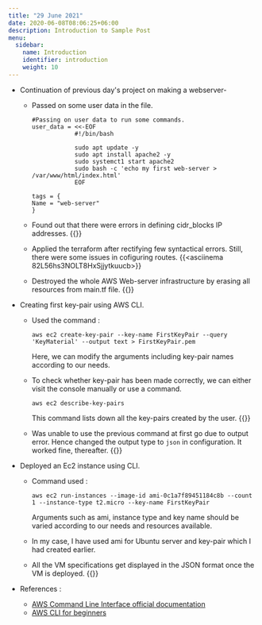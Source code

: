 ```yaml
---
title: "29 June 2021"
date: 2020-06-08T08:06:25+06:00
description: Introduction to Sample Post
menu:
  sidebar:
    name: Introduction
    identifier: introduction
    weight: 10
---
```


- Continuation of previous day's project on making a webserver-
  
  - Passed on some user data in the file.
    ```
    #Passing on user data to run some commands.
    user_data = <<-EOF
                #!/bin/bash
                
                sudo apt update -y
                sudo apt install apache2 -y
                sudo systemct1 start apache2
                sudo bash -c 'echo my first web-server > /var/www/html/index.html'
                EOF
                
    tags = {
    Name = "web-server"
    }
    
    ```
  - Found out that there were errors in defining cidr_blocks IP addresses.
    {{<asciinema VjryZ9jYicarZ9N3l4Yxa7idp>}}
    
  - Applied the terraform after rectifying few syntactical errors. Still, there were some issues in cofiguring routes.
    {{<asciinema 82L56hs3NOLT8HxSjjytkuucb>}}
     
  - Destroyed the whole AWS Web-server infrastructure by erasing all resources from main.tf file.
    {{<asciinema KhJNFz7cb86rqG8UXZ7jSqaRI>}}
    
- Creating first key-pair using AWS CLI.

  - Used the command :
    ```
    aws ec2 create-key-pair --key-name FirstKeyPair --query 'KeyMaterial' --output text > FirstKeyPair.pem
    
    ```
    Here, we can modify the arguments including key-pair names according to our needs.
    
  - To check whether key-pair has been made correctly, we can either visit the console manually or use a command.
    ```
    aws ec2 describe-key-pairs
    
    ```
    This command lists down all the key-pairs created by the user.
    {{<asciinema pcBZX99KrIGevMYQuGNOy4IyY>}}

  - Was unable to use the previous command at first go due to output error. Hence changed the output type to `json` in configuration. It worked fine, thereafter.
    {{<asciinema p4VET2UcRJV7BDxQ4m9s0LLV7>}}
  
- Deployed an Ec2 instance using CLI.

  - Command used :
    ```
    aws ec2 run-instances --image-id ami-0c1a7f89451184c8b --count 1 --instance-type t2.micro --key-name FirstKeyPair
    
    ```
    Arguments such as ami, instance type and key name should be varied according to our needs and resources available.
    
  - In my case, I have used ami for Ubuntu server and key-pair which I had created earlier.
    
  - All the VM specifications get displayed in the JSON format once the VM is deployed.
    {{<asciinema x4Knr2GzaBvBbpPzdEEwMNE6v>}}
    
- References :
  - [AWS Command Line Interface official documentation](https://docs.aws.amazon.com/cli/latest/userguide/cli-chap-welcome.html)
  - [AWS CLI for beginners](https://www.youtube.com/watch?v=PWAnY-w1SGQ&t=1055s)
  
    





